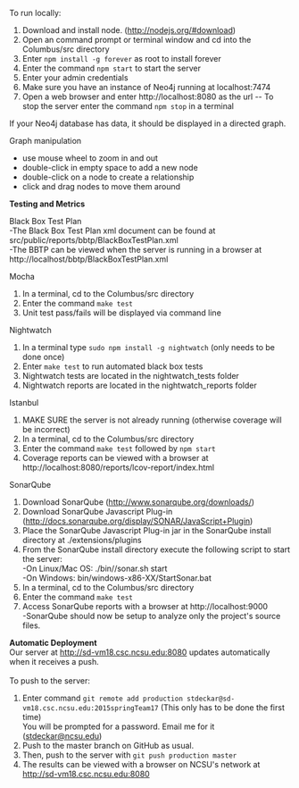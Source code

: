 To run locally:

1. Download and install node. (http://nodejs.org/#download)
2. Open an command prompt or terminal window and cd into the Columbus/src directory
3. Enter ```npm install -g forever``` as root to install forever
4. Enter the command ```npm start``` to start the server
5. Enter your admin credentials
6. Make sure you have an instance of Neo4j running at localhost:7474
7. Open a web browser and enter http://localhost:8080 as the url
-- To stop the server enter the command ```npm stop``` in a terminal

If your Neo4j database has data, it should be displayed in a directed graph.

Graph manipulation
- use mouse wheel to zoom in and out
- double-click in empty space to add a new node
- double-click on a node to create a relationship
- click and drag nodes to move them around

<b>Testing and Metrics</b>

Black Box Test Plan<br>
-The Black Box Test Plan xml document can be found at src/public/reports/bbtp/BlackBoxTestPlan.xml <br>
-The BBTP can be viewed when the server is running in a browser at http://localhost/bbtp/BlackBoxTestPlan.xml<br>

Mocha<br>
1. In a terminal, cd to the Columbus/src directory<br>
2. Enter the command ```make test```<br>
3. Unit test pass/fails will be displayed via command line<br>

Nightwatch<br>
1. In a terminal type ```sudo npm install -g nightwatch``` (only needs to be done once)<br>
3. Enter ```make test``` to run automated black box tests<br>
4. Nightwatch tests are located in the nightwatch_tests folder<br>
5. Nightwatch reports are located in the nightwatch_reports folder<br>


Istanbul<br>
1. MAKE SURE the server is not already running (otherwise coverage will be incorrect)<br>
2. In a terminal, cd to the Columbus/src directory<br>
3. Enter the command ```make test``` followed by ```npm start```<br>
4. Coverage reports can be viewed with a browser at http://localhost:8080/reports/lcov-report/index.html<br>

SonarQube<br>
1. Download SonarQube (http://www.sonarqube.org/downloads/) <br>
2. Download SonarQube Javascript Plug-in (http://docs.sonarqube.org/display/SONAR/JavaScript+Plugin)<br>
3. Place the SonarQube Javascript Plug-in jar in the SonarQube install directory at ./extensions/plugins<br>
4. From the SonarQube install directory execute the following script to start the server:<br>
-On Linux/Mac OS: ./bin/<YOUR OS>/sonar.sh start<br>
-On Windows: bin/windows-x86-XX/StartSonar.bat<br>
5. In a terminal, cd to the Columbus/src directory<br>
6. Enter the command ```make test```<br>
7. Access SonarQube reports with a browser at http://localhost:9000<br>
-SonarQube should now be setup to analyze only the project's source files.

<b> Automatic Deployment </b><br>
Our server at http://sd-vm18.csc.ncsu.edu:8080 updates automatically when it receives a push. <br>
<br>
To push to the server: <br>
1. Enter command ```git remote add production stdeckar@sd-vm18.csc.ncsu.edu:2015springTeam17``` (This only has to be done the first time)<br>
You will be prompted for a password. Email me for it (stdeckar@ncsu.edu) <br>
3. Push to the master branch on GitHub as usual. <br>
4. Then, push to the server with ```git push production master```<br>
5. The results can be viewed with a browser on NCSU's network at http://sd-vm18.csc.ncsu.edu:8080
